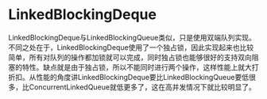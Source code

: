 # LinkedBlockingDeque

LinkedBlockingDeque与LinkedBlockingQueue类似，只是使用双端队列实现。不同之处在于，LinkedBlockingDeque使用了一个独占锁，因此实现起来也比较简单，所有对队列的操作都加锁就可以完成，同时独占锁也能够很好的支持双向阻塞的特性。缺点就是由于独占锁，所以不能同时进行两个操作，这样性能上就大打折扣。从性能的角度讲LinkedBlockingDeque要比LinkedBlockingQueue要低很多，比ConcurrentLinkedQueue就低更多了，这在高并发情况下就比较明显了。

